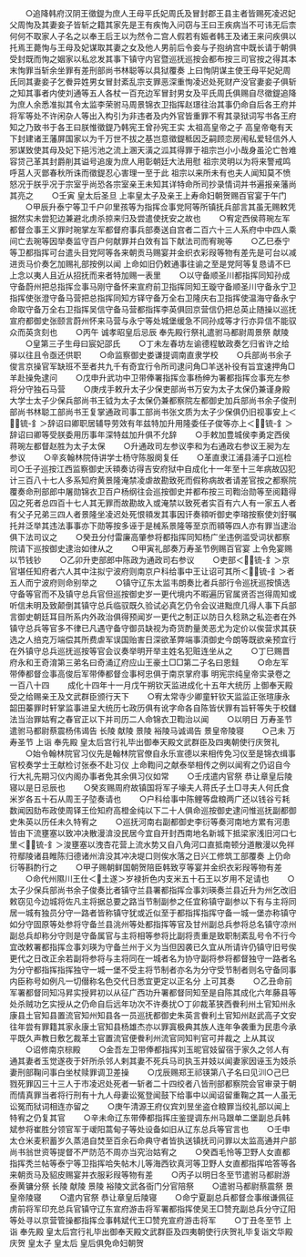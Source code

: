 <!-- { "loadSidebar": true } -->
　　○追降韩府汉阴王徵鍉为庶人王母平氏妃周氏及冒封郡王县主者皆赐死凌迟妃父周恂及其妻妾子皆斩之籍其家先是王有疾恂入问窃与王曰王疾病当不可讳无后柰何何不取家人子名之以奉王后王以为然令二宫人假若有娠者韩王及诸王来问疾俱以托焉王薨恂与王母及妃谋取其妻之女及他人男前后令妾与子抱纳宫中既长请于朝俱受封既而恂之姻家以私忿发其事下镇守内官暨巡抚巡按会都布按三司官按之得其本末恂罪当斩余坐罪有差刑部尚书林聪等以具狱覆奏  上曰恂阴谋主使王母平妃妃周氏同其妻妾子乞餋异姓男女冒封紊乱宗支罪恶深重恂凌迟处死财产没官妻妾子俱斩之知其事者内使刘通等五人各杖一百充边军冒封男女及平氏周氏俱赐自尽徵鍉追降为庶人余悉准拟其令太监李荣驸马周景锦衣卫指挥赵璟往治其事仍命自后各王府并将军等处不许闲杂人等出入构引为非违者及内外官皆重罪不宥其录狱词写书各王府知之乃致书于各王曰朕惟徵鍉乃韩宪王曾孙宪王实  太祖高皇帝之子  高皇帝奄有天下封建诸王藩屏国家以为千万世不拔之基岂意徵鍉秪因乏嗣顾恋房闱私爱轻信外人邪谋致使其母及妃下挹污池之流上溷天潢之泒其得罪于祖宗岂小小哉身虽沦亡咎难容贷己革其封爵削其谥号追废为庶人用彰朝廷大法用慰  祖宗灵明以为将来警戒鸣呼莒人灭鄫春秋所诛而徵鍉忍心害理一至于此  祖宗以来所未有也夫人闻知莫不愤怒况于朕乎况于宗室乎尚恐各宗室亲王未知其详特命所司抄录情词并书遍报亲藩尚其亮之
　　○壬寅  皇太后圣旦  上率皇太子及亲王上寿命妇朝贺赐百官宴于午门
　　○甲辰升泰宁等卫千户卯里孩等为指挥佥事党阿等所镇抚兵部言其虽无赐敕凭据然实未尝犯边兼避北虏杀掠来归及尝遣使抚安之故也
　　○宥定西侯蒋琬左军都督佥事王义罪时琬掌左军都督府事兵部奏送自宫者二百六十三人系府中中四人乘间亡去琬等因举奏监守百户何献罪并白效有旨下献法司而宥琬等
　　○乙巳泰宁等卫都指挥可台遣头目党阿等各来朝贡马赐宴并金织衣彩叚等物有差先是可台以减进贡马价奏乞加赐礼部按例以闻  上命如旧仍敕通事往谕之至是党阿等复恳请不巳  上念以夷人且近从招抚而来者特加赐一表里
　　○以守备顺圣川都指挥同知孙成守备蔚州把总指挥佥事马刚守备怀来宣府前卫指挥同知王璇守备顺圣川守备永宁卫指挥使张澄守备马营把总指挥同知方铎守备万全右卫隆庆右卫指挥使温海守备永宁命取守备万全右卫指挥吴信守备马营都指挥李英俱回京营信仍把总英止随操以巡抚宣府都御史张颐言蔚州怀来马营与永宁等处城堡缓急不同孙成等才行亦异信不能驭众而英贪刻也
　　○丙午  诚孝昭皇后忌辰  奉先殿行祭礼遣驸马都尉周景祭  献陵
　　○皇第三子生母曰宸妃邵氏
　　○丁未左春坊左谕德程敏政奏乞归省许之给驿以往且令亟还供职
　　○命监察御史娄谦提调南直隶学校
　　○兵部尚书余子俊言京操官军缺班不至者共九千有奇宜行令所司逮问角□羊送补役有旨宜速押角□羊赴操免逮问
　　○戊申升武功中卫带俸署指挥佥事杨绅为署都指挥佥事充左参将分守独石马营
　　○庚戌手敕升太子少保吏部尚书万安为太子太保仍兼谨身殿大学士太子少保兵部尚书王钺为太子太保仍兼都察院左都御史加兵部尚书余子俊刑部尚书林聪工部尚书王复掌通政司事工部尚书张文质为太子少保俱仍旧视事安上＜锍-釒＞辞诏曰卿职居辅导劳效有年兹特加升用隆委任子俊等亦上＜锍-釒＞辞诏曰卿等受朕委用历事年深特兹加升俱不允辞
　　○手敕加豊城侯李勇定西侯蒋琬左都督赵胜为太子太保
　　○升通政司左参议李和为右通政右参议王昶为左参议
　　○辛亥翰林院侍讲学士杨守陈服阕复任
　　○革直隶江浦县浦子口巡检司○壬子巡按江西监察御史沃頖奏访得吉安府狱中自成化十一年至十三年病故囚犯计三百八十七人多系知府黄景隆淹禁凌虐故勘致死而假称病故者请差官按之都察院覆奏命刑部郎中屠勋锦衣卫百户杨纲往会巡按御史并都布按三司鞫治勋等至阅籍得囚之死者总四百十七人其无罪而故勘故入或淹禁以致死者实百有六人有一家五人者有父子兄弟三四人者景隆坐凌迟处死恨頖发其事因讦奏頖听御史李瑢按察使刘釪嘱托并泛举其违法事事亦下勋等按多诬于是械系景隆等至京而頖等四人亦有罪当逮治俱下法司议之
　　○癸丑分付雷廉高肇参将都指挥同知杨广坐违例滥受词状都察院请下巡按御史逮治如律从之
　　○甲寅礼部奏万寿圣节例赐百官宴  上令免宴赐以节钱钞
　　○乙卯升吏部郎中陈政为通政司右参议
　　○吏部＜锍-釒＞京官堪任知府者六人其中注拟宁波府则南京户科给事中王让诏可其所＜锍-釒＞者五人而宁波府则命别举之
　　○镇守辽东太监韦朗奏比者兵部行令巡抚巡按慎选守备等官而不及镇守总兵官但巡按御史岁一更代境内不暇遍历官属贤否岂得周知或听信未明及致颠倒其镇守总兵临驭既久验试必真乞仍令会议进黜庶几得人事下兵部言御史朝廷耳目所系内外政治俱得预闻岁一更代之制正以防日久稔熟之私迩者在外镇守总兵等官多不律已凡遇守备守御员缺视为奇货酌量羙恶尤为定价以俟营求其获选之人掊克万端偿其所费虐军误国贻害日深欲革弊端事湏御史今朗等既欲亲预宜行在外镇守总兵巡抚巡按等官会议奏举明开举主姓名犯赃连坐从之
　　○丁巳赐晋府永和王奇淯第三弟名曰奇涌辽府应山王豪土□□第二子名曰恩銈
　　○命左军带俸都督佥事高俊后军带俸都督佥事柯忠俱于南京掌府事
明宪宗纯皇帝实录卷之一百八十四
　　成化十四年十一月戊午朔钦天监进成化十五年大统历  上御奉天殿受之给赐亲王及文武群臣颁行天下
　　○宥太常寺少卿童轩钦天监监正张瑄康永韶田蓁罪时轩掌监事进呈大统历七政历俱有讹字命各自陈皆伏罪有旨轩等失于校讎法当治罪姑宥之春官正以下并司历二人命锦衣卫鞫治以闻
　　○以明日  万寿圣节遣驸马都尉蔡震杨伟谒告  长陵  献陵  景陵  裕陵马诚谒告  景皇帝陵寝
　　○己未  万寿圣节  上诣  奉先殿  皇太后宫行礼毕出御奉天殿文武群臣及四夷朝使行庆贺礼
　　○始令翰林院官习仪先是翰林院官僚自永乐宣德以来相传免习仪至是锦衣缉事官校奏学士王献检讨张泰不赴习仪  上命鞫问之献泰举相传之例以闻宥之仍诏自今行大礼先期习仪内阁办事者免其余俱习仪如常
　　○壬戌遣内官祭  恭让章皇后陵寝以是日忌辰也
　　○癸亥赐周府故镇国将军子壕夫人蒋氏子土□寻夫人何氏食米岁各五十石从周王子埅奏请也
　　○户科给事中陈鲤等盘粮两广还以钱谷亏耗数闻因劾布政使周铎王俭知府高橙金纯以下二十人俱命巡按御史逮问惟巡抚副都御史朱英以历任未久特宥之
　　○巡抚河南右副都御史李衍等奏河南地方累有河患皆由下流壅塞以致冲决散漫渰没民居今宜自开封西南地名新城下抵梁家浅旧河口七里＜锍-釒＞浚壅塞以洩杏花营上流水势又自八角河口直抵南顿分道散漫以免祥符鄢陵诸县睢陈归德诸州渰没其冲决堤口则俟水落之日兴工修筑工部覆奏  上仍命衍等斟酌行之
　　○甲子赐朝鲜国朝贺陪臣韩致亨等宴并金织衣彩叚等物有差
　　○命代州隰川王仕＜土遂＞岁禄折色内支米五十石王以岁用不足请也
　　○太子少保兵部尚书余子俊奏比者镇守兰县署都指挥佥事刘瑛奏兰县近升为州乞改旧敕窃见今边城将佐凡主将据总要之路当节制副参之任宜称镇守副参以下有与主将同居一城有独员分守一路者皆称镇守犹或近似至于都指挥指挥守备一城一堡亦称镇守如分守固原等处参将守备兰县洮州等处都指挥等官及甘州副总兵参将总名镇守凉州副总兵却称分守则是守备属官与主将相等参将比副将责重是致职制紊乱号令不行今宜改敕署都指挥佥事刘瑛为守备兰州于义为当但因袭已久宜从所请许仍镇守旧号俟更代之日改正余若副将参将与主将同在一城者名为协守副将参将都督独守一路者名为分守都指挥指挥独守一城一堡不受主将节制者亦名为分守受节制者则名守备同事内臣称号如例凡一切僣称名色交代日悉宜更定以正名分  上可其奏
　　○乙丑命前军署都督同知冯昇实授昇初以从征广西功升署都督同知至是自陈其成化六年藤县等处杀贼功乞实授从之仍命自后远年功次不许奏扰○丁卯裁革狭西餋利州土官知州永康县土官知县置流官知州知县各一员巡抚都御史朱英言餋利土官知州赵武高子文安往年尝有罪籍其家永康土官知县杨雄杰亦以罪寘极典其族人连年争袭重为民患今承平既久声教日敷乞裁革土官置流官便餋利州流官同知判官可并裁之  上从其议
　　○诏修南京棕殿
　　○金吾左卫带俸都指挥刘玉昵官妓留宿于家久之邻人有通其妻者玉觉遂夜于奸所杀邻人剌其妻不死兵马司执玉并妓以闻妻家因诬玉为妓杀妻刑部鞠问事白坐杖赎罪调卫差操
　　○戊辰赐郑王祁锳第八子名曰见汌○己巳戮死罪囚三十三人于市凌迟处死者一斩者二十四绞者八皆刑部都察院会官审录于朝而情真罪当者将行刑有十九人母妻讼冤登闻鼓下给事中以闻诏留重鞠之其一人虽无讼冤而狱词相连亦留之
　　○庚午清源王府仪宾刘昱坐盗仓粮罪当绞礼部以闻上特宥之仍复其官
　　○辛未命辽东带俸都指挥庄鉴提调东州马跟单二堡副总兵韩斌参将崔胜分领官军于叆阳蒿甸子等处设备如旧从辽东总兵等官言也
　　○壬申太仓米麦积蓄岁久蒸浥自焚至百余石命典守者皆执送镇抚司问罪以太监高通并户部尚书翁世资等提督不严防范不周亦当究治姑宥之
　　○癸酉毛怜等卫野人女直都指挥秃兰帖等泰宁等卫指挥哈失帖木儿等海西钦真河等卫野人女直都指挥哈答等各来朝贡马及貂皮赐宴并衣服彩叚等物有差
　　○丙子以明日冬至节遣驸马都尉游泰黄镛分祭  长陵  献陵  景陵  裕陵文武各衙门分官陪祭
　　○遣驸马都尉蔡震祭  景皇帝陵寝
　　○遣内官祭  恭让章皇后陵寝
　　○命宁夏副总兵都督佥事缑谦佩征虏前将军印充总兵官镇守辽东宣府游击将军署都指挥使吴王□赞充副总兵分守辽阳等处寻以京营管操都指挥佥事韩斌代王□赞充宣府游击将军
　　○丁丑冬至节  上诣  奉先殿  皇太后宫行礼毕出御奉天殿文武群臣及四夷朝使行庆贺礼毕复诣文华殿庆贺  皇太子  皇太后  皇后俱免命妇朝贺
